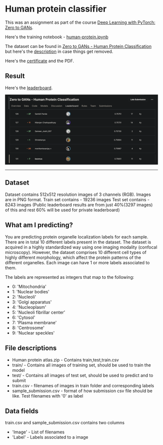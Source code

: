 # Human protein classifier

This was an assignment as part of the course [Deep Learning with PyTorch: Zero to GANs](https://jovian.com/learn/deep-learning-with-pytorch-zero-to-gans).

Here's the training notebook - [human-protein.ipynb](human-protein.ipynb)

The dataset can be found in [Zero to GANs - Human Protein Classification](https://www.kaggle.com/competitions/jovian-pytorch-z2g) but here's the [description](#dataset) in case things get removed.

Here's the [certificate](https://jovian.com/certificate/MFQWCNRUGA) and the PDF.

## Result

Here's the [leaderboard](https://www.kaggle.com/c/jovian-pytorch-z2g/leaderboard).

![leaderboard](leaderboard.png)

---

## Dataset

Dataset contains 512x512 resolution images of 3 channels (RGB). Images are in PNG format.
Train set contains - 19236 images
Test set contains - 8243 images (Public leaderboard results are from just 40%(3297 images) of this and rest 60% will be used for private leaderboard)

## What am I predicting?

You are predicting protein organelle localization labels for each sample. There are in total 10 different labels present in the dataset. The dataset is acquired in a highly standardized way using one imaging modality (confocal microscopy). However, the dataset comprises 10 different cell types of highly different morphology, which affect the protein patterns of the different organelles. Each image can have 1 or more labels associated to them.

The labels are represented as integers that map to the following:

- 0: 'Mitochondria'
- 1: 'Nuclear bodies'
- 2: 'Nucleoli'
- 3: 'Golgi apparatus'
- 4: 'Nucleoplasm'
- 5: 'Nucleoli fibrillar center'
- 6: 'Cytosol'
- 7: 'Plasma membrane'
- 8: 'Centrosome'
- 9: 'Nuclear speckles'

## File descriptions

- Human protein atlas.zip - Contains train,test,train.csv
- train/ - Contains all images of training set, should be used to train the model
- test/ - Contains all images of test set, should be used to predict and to submit
- train.csv - filenames of images in train folder and corresponding labels
- sample_submission.csv - format of how submission csv file should be like. Test filenames with '0' as label

## Data fields

train.csv and sample_submission.csv contains two columns

- 'Image' - List of filenames
- 'Label' - Labels associated to a image
